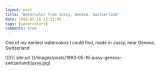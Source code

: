 ```yaml
---
layout: post
title: "Watercolor from Jussy, Geneva, Switzerland"
date: 1993-05-16 12:21:00
tags: [watercolors]
comments: true
---
```

One of my earliest watercolors I could find, made in Jussy, near Geneva, Switzerland

![]({{ site.url }}/images/posts/1993-05-16-jussy-geneva-switzerland/jussy.jpg)
